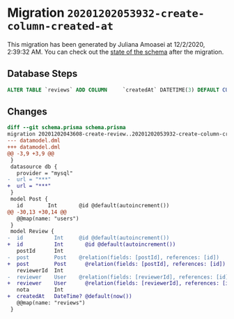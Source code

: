 # Migration `20201202053932-create-column-created-at`

This migration has been generated by Juliana Amoasei at 12/2/2020, 2:39:32 AM.
You can check out the [state of the schema](./schema.prisma) after the migration.

## Database Steps

```sql
ALTER TABLE `reviews` ADD COLUMN     `createdAt` DATETIME(3) DEFAULT CURRENT_TIMESTAMP(3)
```

## Changes

```diff
diff --git schema.prisma schema.prisma
migration 20201202043608-create-review..20201202053932-create-column-created-at
--- datamodel.dml
+++ datamodel.dml
@@ -3,9 +3,9 @@
 }
 datasource db {
   provider = "mysql"
-  url = "***"
+  url = "***"
 }
 model Post {
   id        Int       @id @default(autoincrement())
@@ -30,13 +30,14 @@
   @@map(name: "users")
 }
 model Review {
-  id          Int     @id @default(autoincrement())
+  id          Int       @id @default(autoincrement())
   postId      Int
-  post        Post    @relation(fields: [postId], references: [id])
+  post        Post      @relation(fields: [postId], references: [id])
   reviewerId  Int
-  reviewer    User    @relation(fields: [reviewerId], references: [id])
+  reviewer    User      @relation(fields: [reviewerId], references: [id])
   nota        Int
+  createdAt   DateTime? @default(now()) 
   @@map(name: "reviews")
 }
```


